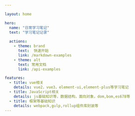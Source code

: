 ```yaml
---

layout: home

hero:
  name: "日常学习笔记"
  text: "学习笔记记录"
  
  actions:
    - theme: brand
      text:  快速开始
      link: /markdown-examples
    - theme: alt
      text: 常用文档
      link: /api-examples

features:
  - title: vue相关
    details: vue2，vue3，element-ui,element-plus等学习笔记
  - title: JavaScript相关
    details: js基础知识等，数据结构，面向对象，dom,bom,es678等
  - title: 框架等基础知识
    details: webpack,gulp,rollup组件库封装等
---
```


